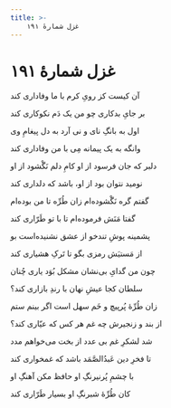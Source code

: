```yaml
---
title: >-
    غزل شمارهٔ ۱۹۱
---
```

# غزل شمارهٔ ۱۹۱

<div class="b" id="bn1"><div class="m1"><p>آن کیست کز رویِ کرم با ما وفاداری کند</p></div>
<div class="m2"><p>بر جایِ بدکاری چو من یک دَم نکوکاری کند</p></div></div>
<div class="b" id="bn2"><div class="m1"><p>اول به بانگِ نای و نی آرد به دل پیغامِ وی</p></div>
<div class="m2"><p>وانگه به یک پیمانه مِی با من وفاداری کند</p></div></div>
<div class="b" id="bn3"><div class="m1"><p>دلبر که جان فرسود از او کامِ دلم نَگْشود از او</p></div>
<div class="m2"><p>نومید نتوان بود از او، باشد که دلداری کند</p></div></div>
<div class="b" id="bn4"><div class="m1"><p>گفتم گره نَگْشوده‌ام زان طُرِّه تا من بوده‌ام</p></div>
<div class="m2"><p>گفتا مَنَش فرموده‌ام تا با تو طَرّاری کند</p></div></div>
<div class="b" id="bn5"><div class="m1"><p>پشمینه پوشِ تندخو از عشق نشنیده‌است بو</p></div>
<div class="m2"><p>از مَستیَش رمزی بگو تا تَرکِ هشیاری کند</p></div></div>
<div class="b" id="bn6"><div class="m1"><p>چون من گدایِ بی‌نشان مشکل بُوَد یاری چُنان</p></div>
<div class="m2"><p>سلطان کجا عیشِ نهان با رندِ بازاری کند؟</p></div></div>
<div class="b" id="bn7"><div class="m1"><p>زان طُرِّهٔ پُرپیچ و خَم سهل است اگر بینم ستم</p></div>
<div class="m2"><p>از بند و زنجیرش چه غم هر کس که عیّاری کند؟</p></div></div>
<div class="b" id="bn8"><div class="m1"><p>شد لشکرِ غم بی عدد از بخت می‌خواهم مدد</p></div>
<div class="m2"><p>تا فخرِ دین عَبدُالصَّمَد باشد که غمخواری کند</p></div></div>
<div class="b" id="bn9"><div class="m1"><p>با چشمِ پُرنیرنگِ او حافظ مکن آهنگِ او</p></div>
<div class="m2"><p>کان طُرِّهٔ شبرنگِ او بسیار طَرّاری کند</p></div></div>

